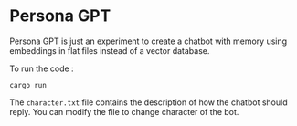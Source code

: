 # Persona GPT

Persona GPT is just an experiment to create a chatbot with memory using embeddings in flat files instead of a vector database.

To run the code :
```
cargo run
```

The `character.txt` file contains the description of how the chatbot should reply. You can modify the file to change character of the bot.
